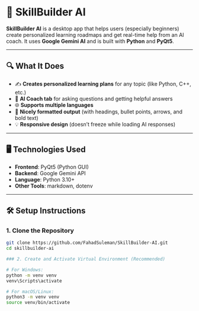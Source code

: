 # 🚀 SkillBuilder AI

**SkillBuilder AI** is a desktop app that helps users (especially beginners) create personalized learning roadmaps and get real-time help from an AI coach. It uses **Google Gemini AI** and is built with **Python** and **PyQt5**.

---

## 🔍 What It Does

- ✍️ **Creates personalized learning plans** for any topic (like Python, C++, etc.)
- 🧠 **AI Coach tab** for asking questions and getting helpful answers
- 🌐 **Supports multiple languages**
- 📄 **Nicely formatted output** (with headings, bullet points, arrows, and bold text)
- 💡 **Responsive design** (doesn’t freeze while loading AI responses)

---

## 🖥️ Technologies Used

- **Frontend**: PyQt5 (Python GUI)
- **Backend**: Google Gemini API
- **Language**: Python 3.10+
- **Other Tools**: markdown, dotenv

---

## 🛠️ Setup Instructions

### 1. Clone the Repository

```bash
git clone https://github.com/FahadSuleman/SkillBuilder-AI.git
cd skillbuilder-ai

### 2. Create and Activate Virtual Environment (Recommended)

# For Windows:
python -m venv venv
venv\Scripts\activate

# For macOS/Linux:
python3 -m venv venv
source venv/bin/activate
